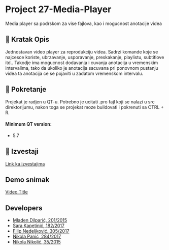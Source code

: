 # Project 27-Media-Player

Media player sa podrskom za vise fajlova, kao i mogucnost anotacije videa

## :notebook: Kratak Opis
Jednostavan video player za reprodukciju videa. Sadrzi komande koje se najcesce koriste, ubrzavanje, usporavanje, preskakanje, playlistu, subtitlove itd..
Takodje ima mogucnost dodavanja i cuvanja anotacija  u vremenskim intervalima, tako da ukoliko je anotacija sacuvana pri ponovnom pustanju videa ta anotacija ce se pojaviti u zadatom vremenskom intervalu.

## :hammer: Pokretanje
Projekat je radjen u QT-u. Potrebno je ucitati .pro fajl koji se nalazi u src direktorijumu, nakon toga se projekat moze buildovati i pokrenuti sa CTRL + R.
#### Minimum QT version:
- 5.7

## :memo: Izvestaji                     
[Link ka izvestajima](https://gitlab.com/matf-bg-ac-rs/course-rs/projects-2020-2021/27-media-player/-/wikis/Izvestaji)

## Demo snimak
[Video Title](https://drive.google.com/file/d/1VmzYWPajRwyFmt_xqjiwSDAMaMKdJfHH/view?usp=sharing)

## Developers

- [Mladen Dilparić, 201/2015](https://gitlab.com/giomla93)
- [Sara Kapetinić, 182/2017](https://gitlab.com/SaraKapetinic_mi17182)
- [Filip Nedeljković, 305/2017](https://gitlab.com/efen16)
- [Nikola Panić, 284/2017](https://gitlab.com/mrpannic)
- [Nikola Nikolić, 35/2015](https://gitlab.com/nnikolic1)
